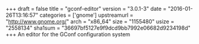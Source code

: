 +++
draft = false
title = "gconf-editor"
version = "3.0.1-3"
date = "2016-01-26T13:16:57"
categories = ['gnome']
upstreamurl = "http://www.gnome.org/"
arch = "x86_64"
size = "1155480"
usize = "2558134"
sha1sum = "36697bf5127e9f9dcd9bb7992e06682d9234198d"
+++
An editor for the GConf configuration system